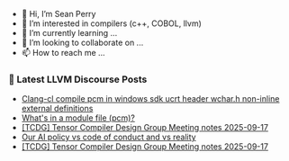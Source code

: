 - 👋 Hi, I’m Sean Perry
- 👀 I’m interested in compilers (c++, COBOL, llvm)
- 🌱 I’m currently learning ...
- 💞️ I’m looking to collaborate on ...
- 📫 How to reach me ...

<!---
s66perry/s66perry is a ✨ special ✨ repository because its `README.md` (this file) appears on your GitHub profile.
You can click the Preview link to take a look at your changes.
--->
### 📕 Latest LLVM Discourse Posts

<!-- DISCOURSE-LLVM:START -->
- [Clang-cl compile pcm in windows sdk ucrt header wchar.h non-inline external definitions](https://discourse.llvm.org/t/clang-cl-compile-pcm-in-windows-sdk-ucrt-header-wchar-h-non-inline-external-definitions/88339#post_1)
- [What&#39;s in a module file &lpar;pcm&rpar;?](https://discourse.llvm.org/t/whats-in-a-module-file-pcm/88319#post_9)
- [[TCDG] Tensor Compiler Design Group Meeting notes 2025-09-17](https://discourse.llvm.org/t/tcdg-tensor-compiler-design-group-meeting-notes-2025-09-17/88335#post_3)
- [Our AI policy vs code of conduct and vs reality](https://discourse.llvm.org/t/our-ai-policy-vs-code-of-conduct-and-vs-reality/88300?page=2#post_23)
- [[TCDG] Tensor Compiler Design Group Meeting notes 2025-09-17](https://discourse.llvm.org/t/tcdg-tensor-compiler-design-group-meeting-notes-2025-09-17/88335#post_2)
<!-- DISCOURSE-LLVM:END -->
